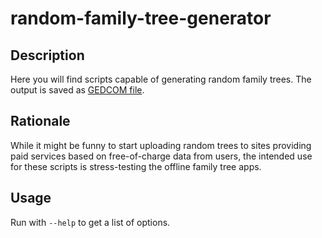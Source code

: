 # random-family-tree-generator

## Description

Here you will find scripts capable of generating random family trees. The output is saved as [GEDCOM file](https://wikipedia.org/wiki/GEDCOM).

## Rationale

While it might be funny to start uploading random trees to sites providing paid services based on free-of-charge data from users, the intended use for these scripts is stress-testing the offline family tree apps.

## Usage

Run with `--help` to get a list of options.
